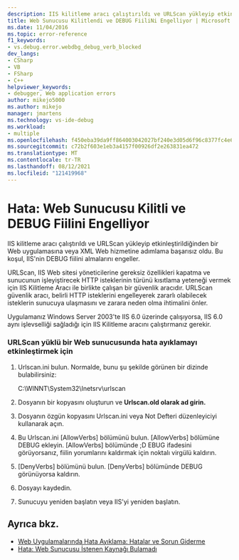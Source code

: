 ```yaml
---
description: IIS kilitleme aracı çalıştırıldı ve URLScan yükleyip etkinleştirildiğinden bir Web uygulamasına veya XML Web hizmetine adımlama başarısız oldu.
title: Web Sunucusu Kilitlendi ve DEBUG FiiliNi Engelliyor | Microsoft Docs
ms.date: 11/04/2016
ms.topic: error-reference
f1_keywords:
- vs.debug.error.webdbg_debug_verb_blocked
dev_langs:
- CSharp
- VB
- FSharp
- C++
helpviewer_keywords:
- debugger, Web application errors
author: mikejo5000
ms.author: mikejo
manager: jmartens
ms.technology: vs-ide-debug
ms.workload:
- multiple
ms.openlocfilehash: f450eba39da9ff864003042027bf240e3d05d6f96c8377fc4e691138b9deb4c4
ms.sourcegitcommit: c72b2f603e1eb3a4157f00926df2e263831ea472
ms.translationtype: MT
ms.contentlocale: tr-TR
ms.lasthandoff: 08/12/2021
ms.locfileid: "121419968"
---
```

# <a name="error-the-web-server-has-been-locked-down-and-is-blocking-the-debug-verb"></a>Hata: Web Sunucusu Kilitli ve DEBUG Fiilini Engelliyor
IIS kilitleme aracı çalıştırıldı ve URLScan yükleyip etkinleştirildiğinden bir Web uygulamasına veya XML Web hizmetine adımlama başarısız oldu. Bu koşul, IIS'nin DEBUG fiilini almalarını engeller.

 URLScan, IIS Web sitesi yöneticilerine gereksiz özellikleri kapatma ve sunucunun işleyiştirecek HTTP isteklerinin türünü kısıtlama yeteneği vermek için IIS Kilitleme Aracı ile birlikte çalışan bir güvenlik aracıdır. URLScan güvenlik aracı, belirli HTTP isteklerini engelleyerek zararlı olabilecek isteklerin sunucuya ulaşmasını ve zarara neden olma ihtimalini önler.

 Uygulamanız Windows Server 2003'te IIS 6.0 üzerinde çalışıyorsa, IIS 6.0 aynı işlevselliği sağladığı için IIS Kilitleme aracını çalıştırmanız gerekir.

### <a name="to-enable-debugging-on-a-web-server-with-urlscan-installed"></a>URLScan yüklü bir Web sunucusunda hata ayıklamayı etkinleştirmek için

1. Urlscan.ini bulun. Normalde, bunu şu şekilde görünen bir dizinde bulabilirsiniz:

     C:\WINNT\System32\Inetsrv\urlscan

2. Dosyanın bir kopyasını oluşturun ve **Urlscan.old olarak ad girin.**

3. Dosyanın özgün kopyasını Urlscan.ini veya Not Defteri düzenleyiciyi kullanarak açın.

4. Bu Urlscan.ini [AllowVerbs] bölümünü bulun. [AllowVerbs] bölümüne DEBUG ekleyin. [AllowVerbs] bölümünde ;D EBUG ifadesini görüyorsanız, fiilin yorumlarını kaldırmak için noktalı virgülü kaldırın.

5. [DenyVerbs] bölümünü bulun. [DenyVerbs] bölümünde DEBUG görünüyorsa kaldırın.

6. Dosyayı kaydedin.

7. Sunucuyu yeniden başlatın veya IIS'yi yeniden başlatın.

## <a name="see-also"></a>Ayrıca bkz.
- [Web Uygulamalarında Hata Ayıklama: Hatalar ve Sorun Giderme](../debugger/debugging-web-applications-errors-and-troubleshooting.md)
- [Hata: Web Sunucusu İstenen Kaynağı Bulamadı](../debugger/error-the-web-server-could-not-find-the-requested-resource.md)
